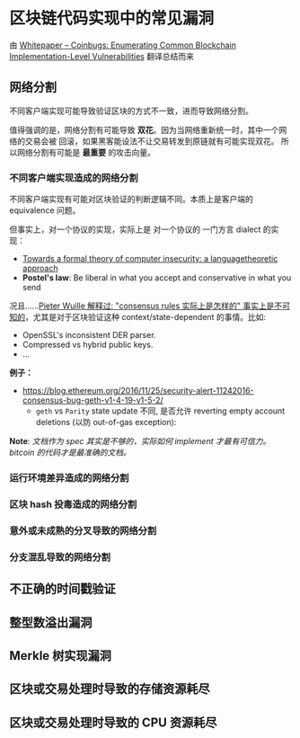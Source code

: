 # 区块链代码实现中的常见漏洞



由 [Whitepaper – Coinbugs: Enumerating Common Blockchain Implementation-Level Vulnerabilities](https://research.nccgroup.com/2020/03/26/whitepaper-coinbugs-enumerating-common-blockchain-implementation-level-vulnerabilities/) 翻译总结而来

## 网络分割

不同客户端实现可能导致验证区块的方式不一致，进而导致网络分割。

值得强调的是，网络分割有可能导致 **双花**。因为当网络重新统一时，其中一个网络的交易会被 回滚，如果黑客能设法不让交易转发到原链就有可能实现双花。
所以网络分割有可能是 **最重要** 的攻击向量。


### 不同客户端实现造成的网络分割

不同客户端实现有可能对区块验证的判断逻辑不同。本质上是客户端的 equivalence 问题。


但事实上，对一个协议的实现，实际上是 对一个协议的 一门方言 dialect 的实现：

+ [Towards a formal theory of computer insecurity: a languagetheoretic approach](https://www.youtube.com/watch?v=AqZNebWoqnc)
+ **Postel's law**: Be liberal in what you accept and conservative in what you send

况且......[Pieter Wuille 解释过: "consensus rules 实际上是怎样的" 事实上是不可知的](https://bitcoin.stackexchange.com/questions/54878/why-is-it-so-hard-for-alt-clients-to-implement-bitcoin-core-consensus-rules)，尤其是对于区块验证这种 context/state-dependent 的事情。比如:

+ OpenSSL's inconsistent DER parser.
+ Compressed vs hybrid public keys.
+ ...


**例子：**

+ https://blog.ethereum.org/2016/11/25/security-alert-11242016-consensus-bug-geth-v1-4-19-v1-5-2/
    * `geth` vs `Parity` state update 不同, 是否允许 reverting empty account deletions (以防 out-of-gas exception):




**Note**: *文档作为 spec 其实是不够的，实际如何 implement 才最有可信力。bitcoin 的代码才是最准确的文档。*


### 运行环境差异造成的网络分割

### 区块 hash 投毒造成的网络分割

### 意外或未成熟的分叉导致的网络分割

### 分支混乱导致的网络分割

## 不正确的时间戳验证

## 整型数溢出漏洞

## Merkle 树实现漏洞

## 区块或交易处理时导致的存储资源耗尽

## 区块或交易处理时导致的 CPU 资源耗尽

